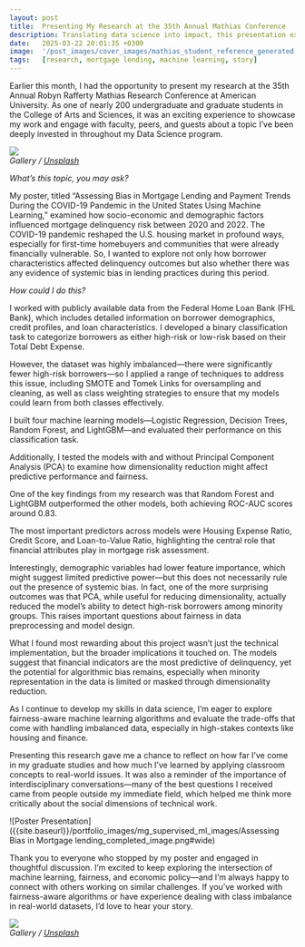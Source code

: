 ```yaml
---
layout: post
title:  Presenting My Research at the 35th Annual Mathias Conference
description: Translating data science into impact, this presentation explored bias in mortgage lending during the COVID-19 pandemic through machine learning. From tackling class imbalance to evaluating model fairness, the project highlighted how technical rigor and social relevance intersect. Engaging with a vibrant academic community, the experience sharpened my communication skills and reinforced the power of data-driven storytelling.
date:   2025-03-22 20:01:35 +0300
image:  '/post_images/cover_images/mathias_student_reference_generated.png'
tags:   [research, mortgage lending, machine learning, story]
---
```


Earlier this month, I had the opportunity to present my research at the 35th Annual Robyn Rafferty Mathias Research Conference at American University. As one of nearly 200 undergraduate and graduate students in the College of Arts and Sciences, it was an exciting experience to showcase my work and engage with faculty, peers, and guests about a topic I’ve been deeply invested in throughout my Data Science program.

<div class="gallery-box">
  <div class="gallery">
    <img src="/hilton_website/post_images/mathias_conference/mathias_solo_shot.jpeg" loading="lazy">
  </div>
  <em>Gallery / <a href="https://unsplash.com/" target="_blank">Unsplash</a></em>
</div>

*What’s this topic, you may ask?*

My poster, titled “Assessing Bias in Mortgage Lending and Payment Trends During the COVID-19 Pandemic in the United States Using Machine Learning,” examined how socio-economic and demographic factors influenced mortgage delinquency risk between 2020 and 2022.
The COVID-19 pandemic reshaped the U.S. housing market in profound ways, especially for first-time homebuyers and communities that were already financially vulnerable. So, I wanted to explore not only how borrower characteristics affected delinquency outcomes but also whether there was any evidence of systemic bias in lending practices during this period.

*How could I do this?*

I worked with publicly available data from the Federal Home Loan Bank (FHL Bank), which includes detailed information on borrower demographics, credit profiles, and loan characteristics. I developed a binary classification task to categorize borrowers as either high-risk or low-risk based on their Total Debt Expense. 

However, the dataset was highly imbalanced—there were significantly fewer high-risk borrowers—so I applied a range of techniques to address this issue, including SMOTE and Tomek Links for oversampling and cleaning, as well as class weighting strategies to ensure that my models could learn from both classes effectively.

I built four machine learning models—Logistic Regression, Decision Trees, Random Forest, and LightGBM—and evaluated their performance on this classification task.

Additionally, I tested the models with and without Principal Component Analysis (PCA) to examine how dimensionality reduction might affect predictive performance and fairness.

One of the key findings from my research was that Random Forest and LightGBM outperformed the other models, both achieving ROC-AUC scores around 0.83. 

The most important predictors across models were Housing Expense Ratio, Credit Score, and Loan-to-Value Ratio, highlighting the central role that financial attributes play in mortgage risk assessment. 

Interestingly, demographic variables had lower feature importance, which might suggest limited predictive power—but this does not necessarily rule out the presence of systemic bias. In fact, one of the more surprising outcomes was that PCA, while useful for reducing dimensionality, actually reduced the model’s ability to detect high-risk borrowers among minority groups. This raises important questions about fairness in data preprocessing and model design.

What I found most rewarding about this project wasn’t just the technical implementation, but the broader implications it touched on. The models suggest that financial indicators are the most predictive of delinquency, yet the potential for algorithmic bias remains, especially when minority representation in the data is limited or masked through dimensionality reduction. 

As I continue to develop my skills in data science, I’m eager to explore fairness-aware machine learning algorithms and evaluate the trade-offs that come with handling imbalanced data, especially in high-stakes contexts like housing and finance.

Presenting this research gave me a chance to reflect on how far I’ve come in my graduate studies and how much I’ve learned by applying classroom concepts to real-world issues. It was also a reminder of the importance of interdisciplinary conversations—many of the best questions I received came from people outside my immediate field, which helped me think more critically about the social dimensions of technical work.

![Poster Presentation]({{site.baseurl}}/portfolio_images/mg_supervised_ml_images/Assessing Bias in Mortgage lending_completed_image.png#wide)

Thank you to everyone who stopped by my poster and engaged in thoughtful discussion. I’m excited to keep exploring the intersection of machine learning, fairness, and economic policy—and I’m always happy to connect with others working on similar challenges. If you’ve worked with fairness-aware algorithms or have experience dealing with class imbalance in real-world datasets, I’d love to hear your story.

<div class="gallery-box">
  <div class="gallery">
    <img src="/hilton_website/post_images/mathias_conference/Blue and Yellow Simple Information Scan Code Instagram Post.png" loading="lazy">
  </div>
  <em>Gallery / <a href="https://unsplash.com/" target="_blank">Unsplash</a></em>
</div>